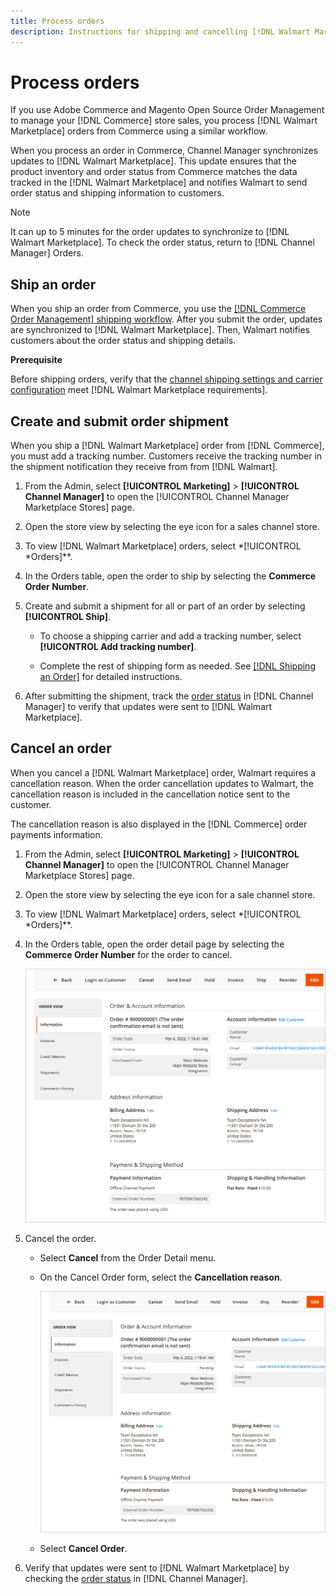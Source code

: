 ```yaml
---
title: Process orders
description: Instructions for shipping and cancelling [!DNL Walmart Marketplace] orders from Adobe Commerce and Magento Open Source.
---
```


# Process orders

If you use Adobe Commerce and Magento Open Source Order Management to manage your [!DNL Commerce] store sales, you process [!DNL Walmart Marketplace] orders from Commerce using a similar workflow.

When you process an order in Commerce, Channel Manager synchronizes updates to [!DNL Walmart Marketplace]. This update ensures that the product inventory and order status from Commerce matches the data tracked in the [!DNL Walmart Marketplace] and notifies Walmart to send order status and shipping information to customers.

>[!NOTE]
>
> It can up to 5 minutes for the order updates to synchronize to [!DNL Walmart Marketplace]. To check the order status, return to [!DNL Channel Manager] Orders.

## Ship an order

When you ship an order from Commerce, you use the [[!DNL Commerce Order Management] shipping workflow](https://docs.magento.com/user-guide/sales/order-ship.html). After you submit the order, updates are synchronized to [!DNL Walmart Marketplace]. Then, Walmart notifies customers about the order status and shipping details.

**Prerequisite**

Before shipping orders, verify that the [channel shipping settings and carrier configuration](map-shipping-carriers.md) meet [!DNL Walmart Marketplace requirements].

## Create and submit order shipment

When you ship a [!DNL Walmart Marketplace] order from [!DNL Commerce], you must add a tracking number. Customers receive the tracking number in the shipment notification they receive from from [!DNL Walmart]. 

1. From the Admin, select **[!UICONTROL Marketing]** > **[!UICONTROL Channel Manager]** to open the [!UICONTROL Channel Manager Marketplace Stores] page.

1. Open the store view by selecting the eye icon for a sales channel store.

1. To view [!DNL Walmart Marketplace] orders, select *[!UICONTROL *Orders]**.

1. In the Orders table, open the order to ship by selecting the **Commerce Order Number**.

1. Create and submit a shipment for all or part of an order by selecting **[!UICONTROL Ship]**.

   - To choose a shipping carrier and add a tracking number, select **[!UICONTROL Add tracking number]**.
   
   - Complete the rest of shipping form as needed. See [[!DNL Shipping an Order]](https://docs.magento.com/user-guide/sales/order-ship.html) for detailed instructions.

1. After submitting the shipment, track the [order status](manage-orders.md#about-order-status) in [!DNL Channel Manager] to verify that updates were sent to [!DNL Walmart Marketplace].

## Cancel an order

When you cancel a [!DNL Walmart Marketplace] order, Walmart requires a cancellation reason. When the order cancellation updates to Walmart, the cancellation reason is included in the cancellation notice sent to the customer.

The cancellation reason is also displayed in the [!DNL Commerce] order payments information.

1. From the Admin, select **[!UICONTROL Marketing]** > **[!UICONTROL Channel Manager]** to open the [!UICONTROL Channel Manager Marketplace Stores] page.

1. Open the store view by selecting the eye icon for a sale channel store.

1. To view [!DNL Walmart Marketplace] orders, select *[!UICONTROL *Orders]**.

1. In the Orders table, open the order detail page by selecting the **Commerce Order Number** for the order to cancel.

   ![Commerce Order detail view for a Walmart Marketplace order](assets/order-detail-with-external-order-id.png)

1. Cancel the order.

   - Select **Cancel** from the Order Detail menu.

   - On the Cancel Order form, select the **Cancellation reason**.

      ![Commerce Order detail view for a Walmart Marketplace order](assets/order-detail-with-external-order-id.png)

   - Select **Cancel Order**.

1. Verify that updates were sent to [!DNL Walmart Marketplace] by checking the [order status](manage-orders.md#about-order-status) in [!DNL Channel Manager].
